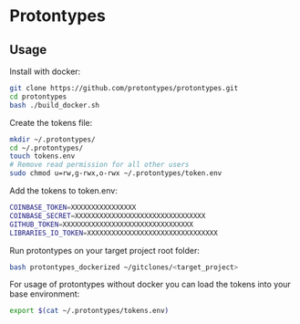 # Protontypes

## Usage

Install with docker:

```bash
git clone https://github.com/protontypes/protontypes.git
cd protontypes
bash ./build_docker.sh
```

Create the tokens file:

```bash
mkdir ~/.protontypes/
cd ~/.protontypes/
touch tokens.env
# Remove read permission for all other users
sudo chmod u=rw,g-rwx,o-rwx ~/.protontypes/token.env
```

Add the tokens to token.env:

```bash
COINBASE_TOKEN=XXXXXXXXXXXXXXXX
COINBASE_SECRET=XXXXXXXXXXXXXXXXXXXXXXXXXXXXXXXX
GITHUB_TOKEN=XXXXXXXXXXXXXXXXXXXXXXXXXXXXXXXX
LIBRARIES_IO_TOKEN=XXXXXXXXXXXXXXXXXXXXXXXXXXXXXXXX
```

Run protontypes on your target project root folder:

```bash
bash protontypes_dockerized ~/gitclones/<target_project>
```

For usage of protontypes without docker you can load the tokens into your base environment:

```bash
export $(cat ~/.protontypes/tokens.env)
```

